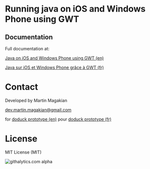 Running java on iOS and Windows Phone using GWT
=========


Documentation
------
Full documentation at:

[Java on iOS and Windows Phone using GWT (en)](http://doduck.com/java-ios-windows-phone/)

[Java sur iOS et Windows Phone grâce à GWT (fr)](http://doduck.com/java-sur-ios-et-windows-phone/)






Contact
=========
Developed by Martin Magakian

dev.martin.magakian@gmail.com

for [doduck prototype (en)](http://doduck.com)
pour [doduck prototype (fr)](http://doduck.fr)


License
=========
MIT License (MIT)

![githalytics.com alpha](https://cruel-carlota.gopagoda.com/cf04469d46e9c36bb429da1323bebabb "githalytics.com")

